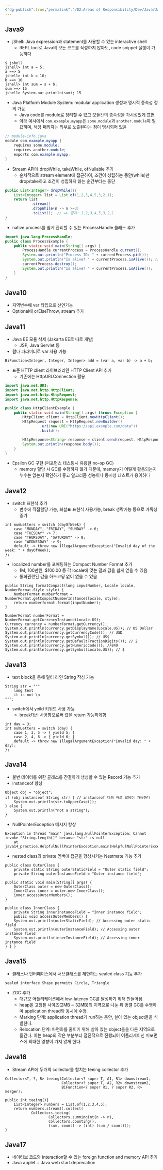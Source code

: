 ```yaml
---
{"dg-publish":true,"permalink":"/02.Areas of Responsibility/Dev/Java/Java8 이후 신규 기능/","tags":["dev","java"],"noteIcon":""}
---
```


## Java9
- jShell: Java expression과 statement를 사용할 수 있는 interactive shell
	- REPL tool로 Java의 모든 코드를 작성하지 않아도, code snippet 실행이 가능하다
```shell
$ jshell
jshell> int a = 5;
a ==> 5 
jshell> int b = 10; 
b ==> 10 
jshell> int sum = a + b; 
sum ==> 15 
jshell> System.out.println(sum); 15
```
- Java Platform Module System: modular application 생성과 명시적 종속성 정의 가능
	- Java code를 module로 정리할 수 있고 모듈간의 종속성을 가시성있게 표현
	- 아래 예시에서 `com.example.myapp`은 `some.module`과 `another.module`이 필요하며, 해당 패키지는 외부로 노출된다는 점이 명시되어 있음
```java
// module-info.java
module com.example.myapp {     
	requires some.module;
	requires another.module;
	exports com.example.myapp; 
}
```
- Stream API에 dropWhile, takeWhile, ofNullable 추가
	- 순차적으로 stream element에 접근하여, 조건이 성립하는 동안(while)만 drop/take하고 조건이 성립하지 않는 순간부터는 중단
```java
public List<Integer> dropWhile(){  
    List<Integer> list = List.of(1,2,3,4,5,3,2,1);  
    return list  
            .stream()  
            .dropWhile(n -> n >=3)  
            .toList();  // => 결과: 1,2,3,4,5,3,2,1
}
```
- native process를 쉽게 관리할 수 있는 ProcessHandle 클래스 추가
```java
import java.lang.ProcessHandle; 
public class ProcessExample {
	public static void main(String[] args) {
		ProcessHandle currentProcess = ProcessHandle.current(); 
		System.out.println("Process ID: " + currentProcess.pid());
		System.out.println("Is alive? " + currentProcess.isAlive()); // Destroy the process 
		currentProcess.destroy(); 
		System.out.println("Is alive? " + currentProcess.isAlive()); 
	} 
}
```
## Java10
- 지역변수에 var 타입으로 선언가능
- Optional에 orElseThrow, stream 추가
## Java11
- Java EE 모듈 삭제 (Jakarta EE로 따로 개발)
	- JSP, Java Servlet 등
- 람다 파라미터로 var 사용 가능
```
BiFunction<Integer, Integer, Integer> add = (var a, var b) -> a + b;
```
- 표준 HTTP client 라이브러리인 HTTP Client API 추가
	- 기존에는 HttpURLConnection 활용
```java
import java.net.URI;
import java.net.http.HttpClient;
import java.net.http.HttpRequest;
import java.net.http.HttpResponse;

public class HttpClientExample {
    public static void main(String[] args) throws Exception {
        HttpClient client = HttpClient.newHttpClient();
        HttpRequest request = HttpRequest.newBuilder()
                .uri(new URI("https://api.example.com/data"))
                .build();

        HttpResponse<String> response = client.send(request, HttpResponse.BodyHandlers.ofString());
        System.out.println(response.body());
    }
}

```
- Epsilon GC 구현 (퍼포먼스 테스팅시 유용한 no-op GC)
	- memory 할당 시 GC를 수행하지 않기 때문에, memory가 어떻게 활용되는지 누수는 없는지 확인하기 좋고 알고리즘 성능이나 동시성 테스트가 용이하다
## Java12
- switch 표현식 추가
	- 변수에 직접할당 가능, 화살표 표현식 사용가능, break 생락가능 등으로 가독성 증가
```
int numLetters = switch (dayOfWeek) { 
	case "MONDAY", "FRIDAY", "SUNDAY" -> 6;
	case "TUESDAY" -> 7;
	case "THURSDAY", "SATURDAY" -> 8; 
	case "WEDNESDAY" -> 9; 
	default -> throw new IllegalArgumentException("Invalid day of the week: " + dayOfWeek); 
};
``` 
- localized number를 포매팅하는 Compact Number Format 추가
	- 1M, 100만원, $100.00 등 각 locale에 맞는 결과 값을 쉽게 얻을 수 있음
	- 통화관련된 값을 하드코딩 없이 없을 수 있음
```
public String formatCompact(long inputNumber, Locale locale, NumberFormat.Style style) {  
    NumberFormat numberformat = NumberFormat.getCompactNumberInstance(locale, style);  
    return numberformat.format(inputNumber);  
}
```
```
NumberFormat numberFormat = NumberFormat.getCurrencyInstance(Locale.US);  
Currency currency = numberFormat.getCurrency();  
System.out.println(currency.getDisplayName(Locale.US)); // US Dollar  
System.out.println(currency.getCurrencyCode()); // USD  
System.out.println(currency.getSymbol()); // US$  
System.out.println(currency.getDefaultFractionDigits()); // 2  
System.out.println(currency.getNumericCode()); //840  
System.out.println(currency.getSymbol(Locale.US)); // $
```
## Java13
- text block을 통해 멀티 라인 String 작성 가능
```
String str = """
	long text
	it is not \n 
""";
```
- switch에서 yeild 키워드 사용 가능 
	- break대신 사용함으로써 값을 return 가능하게함
```
int day = 3; 
int numLetters = switch (day) {
	case 1, 3, 5 -> { yield 5; } 
	case 2, 4, 6 -> { yield 6; } 
	default -> throw new IllegalArgumentException("Invalid day: " + day); 
};
```
## Java14
- 불변 데이터를 위한 클래스를 간결하게 생성할 수 있는 Record 기능 추가
- instanceof 향상
```
Object obj = "object";    
if (obj instanceof String str) { // instanceof 다음 바로 할당이 가능하다  
    System.out.println(str.toUpperCase());  
} else {  
    System.out.println("not a string");  
}
```
- NullPointerException 메시지 향상
```
Exception in thread "main" java.lang.NullPointerException: Cannot invoke "String.length()" because "str" is null
	at java14_practice.HelpfulNullPointerException.main(HelpfulNullPointerException.java:6)
```
- nested class의 private 멤버에 접근을 향상시키는 Nestmate 기능 추가
```
public class OuterClass { 
	private static String outerStaticField = "Outer static field"; 
	private String outerInstanceField = "Outer instance field";

public static void main(String[] args) {
	OuterClass outer = new OuterClass(); 
	InnerClass inner = outer.new InnerClass(); 
	inner.accessOuterMembers(); 
} 

public class InnerClass {
	private String innerInstanceField = "Inner instance field";
	public void accessOuterMembers() { 
	System.out.println(outerStaticField); // Accessing outer static field 
	System.out.println(outerInstanceField); // Accessing outer instance field 
	System.out.println(innerInstanceField); // Accessing inner instance field 
} } }  
```
## Java15
- 클래스나 인터페이스에서 서브클래스를 제한하는 sealed class 기능 추가
```
sealed interface Shape permeits Circle, Triangle
```
- ZGC 추가
	- 대규모 어플리케이션에서 low-latency GC를 달성하기 위해 만들어짐.
	- heap을 고정된 사이즈(2MB ~ 32MB)의 지역으로 나눈 뒤 병렬 GC를 수행하며 application thread와 동시에 수행.
	- Marking 단계: application thread가 run하는 동안, 살아 있는 object들을 식별한다.
	- Relocation 단계: 파편화를 줄이기 위해 살아 있는 object들을 다른 지역으로 옮긴다. 이는 heap의 작은 부분부터 점진적으로 진행되어 어플리케이션 퍼포먼스에 최대한 영향이 가지 않게 한다.
## Java16
- Stream API에 두개의 collector를 합치는 teeing collector 추가
```
Collector<T, ?, R> teeing(Collector<? super T, A1, R1> downstream1,
                          Collector<? super T, A2, R2> downstream2,
                          BiFunction<? super R1, ? super R2, R> merger);

```
```
public int teeing(){  
    List<Integer> numbers = List.of(1,2,3,4,5);  
    return numbers.stream().collect(  
            Collectors.teeing(  
                    Collectors.summingInt(n -> n),  
                    Collectors.counting(),  
                    (sum, count) -> (int) (sum / count)));  
}
```
## Java17
- 네이티브 코드와 interaction할 수 있는 foreign function and memory API 추가
- Java applet + Java web start deprecation